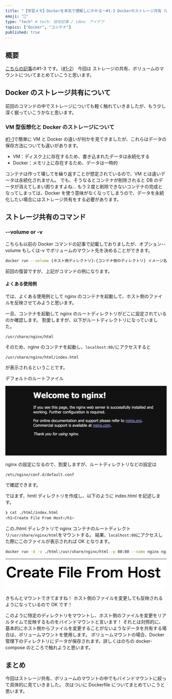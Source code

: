 ```yaml
---
title: "【学習メモ】Dockerを本気で理解しにかかる〜#1-3 Dockerのストレージ共有（Volume）〜"
emoji: "👏"
type: "tech" # tech: 技術記事 / idea: アイデア
topics: ["Docker", "コンテナ"]
published: true
---
```


## 概要

[こちらの記事](https://zenn.dev/yuji_momotani/articles/53301e4e9d83e6)の#1-3 です。（[#1-2](https://zenn.dev/yuji_momotani/articles/6b883c28e6be57)）
今回は ストレージの共有、ボリュームのマウントについてまとめていこうと思います。

## Docker のストレージ共有について

前回のコマンドの中でストレージについても軽く触れていきましたが、もう少し深く掘っていこうかなと思います。

### VM 型仮想化と Docker のストレージについて

[#1-1]()で簡単に VM と Docker の違いが何かを見てきましたが、これらはデータの保存方法についても違いがあります。

- VM：ディスク上に存在するため、書き込まれたデータは永続化する
- Docker：メモリ上に存在するため、データは一時的

コンテナは作って壊してを繰り返すことが想定されているので、VM とは違いデータは永続化されません。
でも、そうなるとコンテナが削除されると DB のデータが消えてしまい困りますよね...
もう２度と削除できないコンテナの完成となってしまっては、Docker を使う意味がなくなってしまうので、データを永続化したい場合にはストレージ共有をする必要があります。

## ストレージ共有のコマンド

### --volume or -v

こちらも以前の Docker コマンドの記事で記載しておりましたが、オプション--volume もしくは-v でボリュームのマウント先を決めることができます。

```sh
docker run --volume {ホスト側ディレクトリ}:{コンテナ側のディレクトリ} イメージ名
```

前回の復習ですが、上記がコマンドの例になります。

#### よくある使用例

では、よくある使用例として nginx のコンテナを起動して、ホスト側のファイルを反映させてみようと思います。

一旦、コンテナを起動して nginx のルートディレクトリがどこに設定されているのか確認します。
割愛しますが、以下がルートディレクトリになっていました。

```
/usr/share/nginx/html
```

そのため、nginx のコンテナを起動し、`localhost:80/`にアクセスすると

```
/usr/share/nginx/html/index.html
```

が表示されるということです。

デフォルトのルートファイル

![デフォルトのnginxルートファイル](/images/c098ae351ef434/default_nginx_root.png)

nginx の設定になるので、割愛しますが、ルートディレクトリなどの設定は

```
/etc/nginx/conf.d/default.conf
```

で確認できます。

ではまず、hmtl ディレクトリを作成し、以下のように index.html を記述します。

```sh
❯ cat ./html/index.html
<h1>Create File From Host</h1>
```

この./html ディレクトリで nginx コンテナのルートディレクトリ`/usr/share/nginx/html`をマウントする。
結果、`localhost:80`にアクセスした際にこのファイルが表示されれば OK となります。

```sh
docker run -d -v ./html:/usr/share/nginx/html -p 80:80 --name nginx nginx
```

![マウントテスト](/images/c098ae351ef434/test_nginx_root.png)

きちんとマウントできてますね！
ホスト側のファイルを変更しても反映されるようになっているので OK です！

このように特定のディレクトリをマウントし、ホスト側のファイルを変更をリアルタイムで反映するものをバインドマウントと言います！
それとは対照的に、基本的にホスト側からファイルを変更することがないようなデータを共有する場合は、ボリュームマウントを使用します。
ボリュームマウントの場合、Docker 管理下のディレクトリにデータが保存されます。詳しくはのちの docker-compose のところで触れようと思います。

## まとめ

今回はストレージ共有、ボリュームのマウントの中でもバインドマウントに絞って具体的に見ていきました。
次はついに Dockerfile についてまとめていこうと思います。
